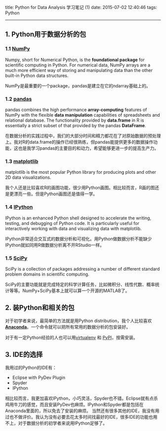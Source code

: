 title: Python for Data Analysis 学习笔记 (1)
date: 2015-07-02 12:40:46
tags: Python

---

## 1. Python用于数据分析的包
### 1.1 [NumPy](http://www.numpy.org/)
Numpy, short for Numerical Python, is the **foundational package** for scientific computing in Python.
For numerical data, NumPy arrays are a much more efficient way of storing and manipulating data than the other built-in Python data structures.

NumPy是最重要的一个package，pandas是建立在它的ndarray基础上的。

### 1.2 [pandas](http://pandas.pydata.org/)
pandas combines the high performance **array-computing** features of NumPy with the flexible **data manipulation** capabilities of spreadsheets and relational database.
The functionality provided by **data.frame** in R is essentially a strict subset of that provided by the pandas **DataFrame**.

在数据分析的实践过程中，我们的大部分时间和精力都花在了对原始数据的预处理上。我对R的data.frame的操作已经很熟练，但pandas能提供更多的数据操作功能，这也是我学习pandas的主要目的和动力，希望能够更进一步的提高生产力。

### 1.3 [matplotlib](http://matplotlib.org/)
matplotlib is the most popular Python library for producing plots and other 2D data visualizations.

我个人还是比较喜欢R的画图功能，很少用Python画图。相比较而言，R画的图还是更漂亮一些。但是Python画图还是值得一学。

### 1.4 [IPython](http://ipython.org/)
IPython is an enhanced Python shell designed to accelerate the writing, testing, and debugging of Python code. It is particularly useful for interactively working with data and visualizing data with matplotlib.

IPython非常适合交互式的数据分析和可视化。用Python做数据分析不能缺少IPython就如同用R做数据分析离不开RStudio一样。

### 1.5 [SciPy](http://scipy.org/)
SciPy is a collection of packages addressing a number of different standard problem domains in scientific computing.

SciPy的主要功能就是完成特定的科学计算任务，比如微积分、线性代数、概率统计等等。NumPy+SciPy基本上就可以算一个开源的MATLAB了。

## 2. 装Python和相关的包
对于初学者来说，最简单的方法就是用Python distribution，我个人比较喜欢[**Anaconda**](https://store.continuum.io/cshop/anaconda/)。一个命令就可以把所有常用的数据分析的包安装好。

对于有一定Python经验的人也可以用[virtualenv](http://docs.python-guide.org/en/latest/dev/virtualenvs/) 和 [PyPI](https://pypi.python.org/)，按需安装。

## 3. IDE的选择
我用过的Python的IDE有：

 - Eclipse with PyDev Plugin
 - Spyder
 - IPython

相比较而言，我更加喜欢IPython，小巧灵活，Spyder也不错。Eclipse就有点杀鸡用牛刀的感觉，而且安装PyDev也麻烦。IPython和Spyder都是包括在Anaconda里面的，所以免去了安装的麻烦。
当然还有很多其他的IDE，我没有用过也不做评价。我认为没有必要去花太多时间找最好的IDE，很多IDE的功能也用不上，对于数据分析的初学者来说用IPython足够了。









